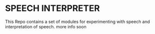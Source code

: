 SPEECH INTERPRETER
=====================

This Repo contains a set of modules for experimenting with speech and interpretation of speech.
more info soon
